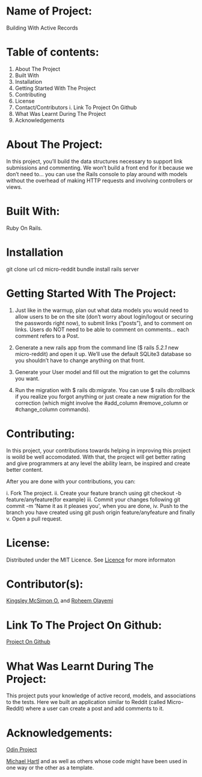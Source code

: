 # Name of Project: 

Building With Active Records

# Table of contents:

1. About The Project
2. Built With
3. Installation
4. Getting Started With The Project
5. Contributing
6. License
7. Contact/Contributors
  i. Link To Project On Github
8. What Was Learnt During The Project  
9. Acknowledgements

# About The Project:

In this project, you’ll build the data structures necessary to support link submissions and commenting. We won’t build a front end for it because we don’t need to… you can use the Rails console to play around with models without the overhead of making HTTP requests and involving controllers or views.

# Built With:

Ruby On Rails.

# Installation 

git clone url
cd micro-reddit
bundle install
rails server

# Getting Started With The Project:

1. Just like in the warmup, plan out what data models you would need to allow users to be on the site (don’t worry about login/logout or securing the passwords right now), to submit links (“posts”), and to comment on links. Users do NOT need to be able to comment on comments… each comment refers to a Post.

2. Generate a new rails app from the command line ($ rails _5.2.1_ new micro-reddit) and open it up. We’ll use the default SQLite3 database so you shouldn’t have to change anything on that front.

3. Generate your User model and fill out the migration to get the columns you want.

4. Run the migration with $ rails db:migrate. You can use $ rails db:rollback if you realize you forgot anything or just create a new migration for the correction (which might involve the #add_column #remove_column or #change_column commands).

# Contributing:

In this project, your contributions towards helping in improving this project is woild be well accomodated. With that, the project will get better rating and give programmers at any level the ability learn, be inspired and create better content.

After you are done with your contributions, you can: 

i.   Fork The project.
ii.  Create your feature branch using git checkout -b feature/anyfeature(for example)
iii. Commit your changes following git commit -m 'Name it as it pleases you', when you are done,
iv.  Push to the branch you have created using git push origin feature/anyfeature and finally
v.   Open a pull request.

# License:

Distributed under the MIT Licence. See [Licence](https://opensource.org/licenses/MIT) for more informaton

# Contributor(s):

[Kingsley McSimon O.](https://github.com/KingsleyMcSimon) and
[Roheem Olayemi](https://github.com/Tekcoder)

# Link To The Project On Github:

[Project On Github](https://github.com/Tekcoder/Building-With_Active-Records/)

# What Was Learnt During The Project:

This project puts your knowledge of active record, models, and associations to the tests. Here we built an application similar to Reddit (called Micro-Reddit) where a user can create a post and add comments to it.

# Acknowledgements:

[Odin Project](https://www.theodinproject.com/courses/ruby-on-rails/lessons/building-with-active-record-ruby-on-rails)

[Michael Hartl](https://www.learnenough.com/ruby-on-rails-4th-edition-tutorial/modeling_users) and as well as others whose code might have been used in one way or the other as a template. 




